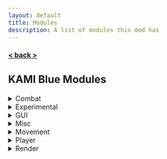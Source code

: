 ```yaml
---
layout: default
title: Modules
description: A list of modules this mod has
---
```


#### [< back >](.././)

## KAMI Blue Modules

<details>
    <summary>Combat</summary>
    <ul>
        <li>AntiDeathScreen</li>
        <li>AntiFriendHit</li>
        <li>Aura</li>
        <li>Auto32k</li>
        <li>AutoExp</li>
        <li>AutoFeetPlace</li>
        <li>AutoLog</li>
        <li>AutoReplenish</li>
        <li>AutoTotem</li>
        <li>AutoTrap</li>
        <li>BowSpam</li>
        <li>Criticals</li>
        <li>CrystalAura</li>
        <li>Fastuse</li>
        <li>Pull32k</li>
        <li>Surround</li>
    </ul>
</details>

<details>
    <summary>Experimental</summary>
    <ul>
        <li>AntiChunkLoadPatch</li>
        <li>GUIColour</li>
    </ul>
</details>

<details>
    <summary>GUI</summary>
    <ul>
        <li>ArmourHide</li>
        <li>CleanGUI</li>
        <li>InfoOverlay</li>
        <li>InventoryViewer</li>
        <li>Zoom</li>
    </ul>
</details>

<details>
    <summary>Misc</summary>
    <ul>
        <li>AntiAFK</li>
        <li>AntiChatSpam</li>
        <li>AntiChunkBan</li>
        <li>AntiWeather</li>
        <li>AutoFish</li>
        <li>AutoQMain</li>
        <li>AutoReconnect</li>
        <li>AutoRespawn</li>
        <li>AutoSpawner</li>
        <li>AutoTPA</li>
        <li>AutoTool</li>
        <li>BookCrash</li>
        <li>CameraClip</li>
        <li>ChatEncryption</li>
        <li>ColourSign</li>
        <li>ConsoleSpam</li>
        <li>CustomChat</li>
        <li>DiscordRPC</li>
        <li>FakeGamemode</li>
        <li>FakeVanilla</li>
        <li>FormatChat</li>
        <li>NoEntityTrace</li>
        <li>NoPacketKick</li>
        <li>NoSoundLag</li>
        <li>PortalChat</li>
        <li>SkinFlicker</li>
        <li>VisualRange</li>
    </ul>
</details>

<details>
    <summary>Movement</summary>
    <ul>
        <li>AntiHunger</li>
        <li>AutoJump</li>
        <li>AutoWalk</li>
        <li>ElytraFlight</li>
        <li>EntitySpeed</li>
        <li>Flight</li>
        <li>IceSpeed</li>
        <li>Jesus</li>
        <li>NoSlowDown</li>
        <li>SafeWalk</li>
        <li>Strafe</li>
        <li>TimerSpeed</li>
        <li>Velocity</li>
    </ul>
</details>

<details>
    <summary>Player</summary>
    <ul>
        <li>AntiForceLook</li>
        <li>AutoArmour</li>
        <li>AutoEat</li>
        <li>Blink</li>
        <li>Fastbreak</li>
        <li>Freecam</li>
        <li>NoBreakAnimation</li>
        <li>NoFall</li>
        <li>NoSwing</li>
        <li>PitchLock</li>
        <li>PortalGodMode</li>
        <li>Scaffold</li>
        <li>Timer</li>
        <li>TpsSync</li>
        <li>YawLock</li>
    </ul>
</details>

<details>
    <summary>Render</summary>
    <ul>
        <li>AntiFog</li>
        <li>ArmourHUD</li>
        <li>BossStack</li>
        <li>Brightness</li>
        <li>Chams</li>
        <li>ChunkFinder</li>
        <li>ESP</li>
        <li>ExtraTab</li>
        <li>EyeFinder</li>
        <li>HoleESP</li>
        <li>Nametags</li>
        <li>NoHurtCam</li>
        <li>NoRender</li>
        <li>Pathfind</li>
        <li>ShulkerBypass</li>
        <li>ShulkerPreview</li>
        <li>StorageESP</li>
        <li>TabFriends</li>
        <li>Tracers</li>
        <li>Trajectories</li>
    </ul>
</details>
